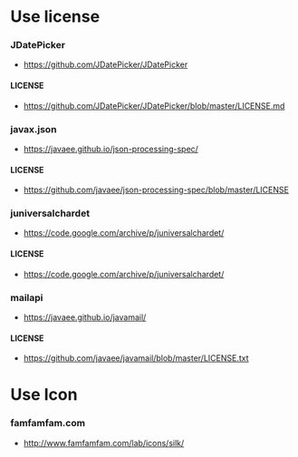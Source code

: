 Use license
=============
 
### JDatePicker
- https://github.com/JDatePicker/JDatePicker
#### LICENSE
- https://github.com/JDatePicker/JDatePicker/blob/master/LICENSE.md

### javax.json
- https://javaee.github.io/json-processing-spec/
#### LICENSE
- https://github.com/javaee/json-processing-spec/blob/master/LICENSE

### juniversalchardet
- https://code.google.com/archive/p/juniversalchardet/
#### LICENSE
- https://code.google.com/archive/p/juniversalchardet/

### mailapi
- https://javaee.github.io/javamail/
#### LICENSE
- https://github.com/javaee/javamail/blob/master/LICENSE.txt

Use Icon
=============

### famfamfam.com
- http://www.famfamfam.com/lab/icons/silk/


